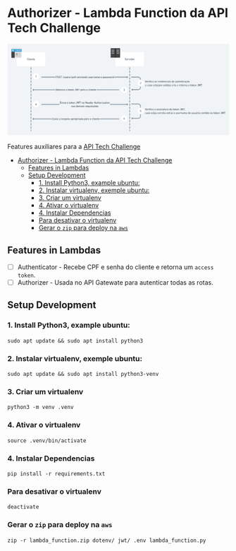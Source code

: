 # Authorizer - Lambda Function da API Tech Challenge

![Auth](./.utils/assets/Fluxo-de-Autenticacao-e-Autorizacao-com-JWT.png)

Features auxiliares para a [API Tech Challenge](https://github.com/fabianogoes/fiap-tech-challenge)

- [Authorizer - Lambda Function da API Tech Challenge](#authorizer---lambda-function-da-api-tech-challenge)
  - [Features in Lambdas](#features-in-lambdas)
  - [Setup Development](#setup-development)
    - [1. Install Python3, example ubuntu:](#1-install-python3-example-ubuntu)
    - [2. Instalar virtualenv, exemple ubuntu:](#2-instalar-virtualenv-exemple-ubuntu)
    - [3. Criar um virtualenv](#3-criar-um-virtualenv)
    - [4. Ativar o virtualenv](#4-ativar-o-virtualenv)
    - [4. Instalar Dependencias](#4-instalar-dependencias)
    - [Para desativar o virtualenv](#para-desativar-o-virtualenv)
    - [Gerar o `zip` para deploy na `aws`](#gerar-o-zip-para-deploy-na-aws)


## Features in Lambdas

- [ ] Authenticator - Recebe CPF e senha do cliente e retorna um `access token`.
- [ ] Authorizer - Usada no API Gatewate para autenticar todas as rotas.

## Setup Development 

### 1. Install Python3, example ubuntu: 

```shell
sudo apt update && sudo apt install python3
```

### 2. Instalar virtualenv, exemple ubuntu:

```shell
sudo apt update && sudo apt install python3-venv
```

### 3. Criar um virtualenv

```shell
python3 -m venv .venv
```

### 4. Ativar o virtualenv

```shell
source .venv/bin/activate
```

### 4. Instalar Dependencias

```shell
pip install -r requirements.txt
```

### Para desativar o virtualenv

```shell
deactivate
```

### Gerar o `zip` para deploy na `aws`

```shell
zip -r lambda_function.zip dotenv/ jwt/ .env lambda_function.py
```

